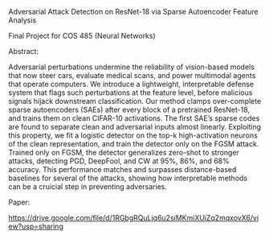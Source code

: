 Adversarial Attack Detection on ResNet-18 via Sparse Autoencoder Feature Analysis

Final Project for COS 485 (Neural Networks) 

Abstract:

Adversarial perturbations undermine the reliability of vision-based models that
now steer cars, evaluate medical scans, and power multimodal agents that operate
computers. We introduce a lightweight, interpretable defense system that flags
such perturbations at the feature level, before malicious signals hijack downstream
classification. Our method clamps over-complete sparse autoencoders (SAEs)
after every block of a pretrained ResNet-18, and trains them on clean CIFAR-10
activations. The first SAE’s sparse codes are found to separate clean and adversarial
inputs almost linearly. Exploiting this property, we fit a logistic detector on the
top-k high-activation neurons of the clean representation, and train the detector only
on the FGSM attack. Trained only on FGSM, the detector generalizes zero-shot
to stronger attacks, detecting PGD, DeepFool, and CW at 95%, 86%, and 68%
accuracy. This performance matches and surpasses distance-based baselines for
several of the attacks, showing how interpretable methods can be a cruicial step in
preventing adversaries.

Paper:

https://drive.google.com/file/d/1RGbgRQuLjq6u2siMKmiXUiZq2mqxovX6/view?usp=sharing

